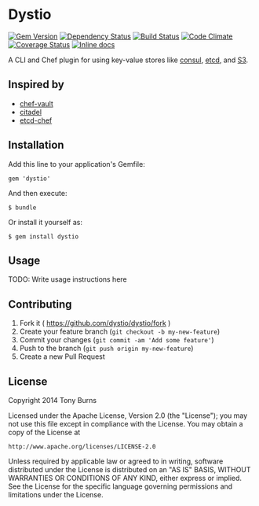 # Dystio

[![Gem Version](https://badge.fury.io/rb/dystio.svg)](http://badge.fury.io/rb/dystio)
[![Dependency Status](https://gemnasium.com/dystio/dystio.svg)](https://gemnasium.com/dystio/dystio)
[![Build Status](https://travis-ci.org/dystio/dystio.svg?branch=master)](https://travis-ci.org/dystio/dystio)
[![Code Climate](http://img.shields.io/codeclimate/github/dystio/dystio.svg)](https://codeclimate.com/github/dystio/dystio)
[![Coverage Status](https://img.shields.io/coveralls/dystio/dystio.svg)](https://coveralls.io/r/dystio/dystio?branch=master)
[![Inline docs](http://inch-ci.org/github/dystio/dystio.svg)](http://inch-ci.org/github/dystio/dystio)

A CLI and Chef plugin for using key-value stores like [consul][consul], [etcd][etcd], and [S3][s3].

[consul]: http://www.consul.io/
[etcd]: https://github.com/coreos/etcd
[s3]: http://aws.amazon.com/s3/

## Inspired by

* [chef-vault](https://github.com/Nordstrom/chef-vault)
* [citadel](https://github.com/poise/citadel)
* [etcd-chef](https://github.com/coderanger/etcd-chef)

## Installation

Add this line to your application's Gemfile:

    gem 'dystio'

And then execute:

    $ bundle

Or install it yourself as:

    $ gem install dystio

## Usage

TODO: Write usage instructions here

## Contributing

1. Fork it ( https://github.com/dystio/dystio/fork )
2. Create your feature branch (`git checkout -b my-new-feature`)
3. Commit your changes (`git commit -am 'Add some feature'`)
4. Push to the branch (`git push origin my-new-feature`)
5. Create a new Pull Request

## License

Copyright 2014 Tony Burns

Licensed under the Apache License, Version 2.0 (the "License");
you may not use this file except in compliance with the License.
You may obtain a copy of the License at

    http://www.apache.org/licenses/LICENSE-2.0

Unless required by applicable law or agreed to in writing, software
distributed under the License is distributed on an "AS IS" BASIS,
WITHOUT WARRANTIES OR CONDITIONS OF ANY KIND, either express or implied.
See the License for the specific language governing permissions and
limitations under the License.
